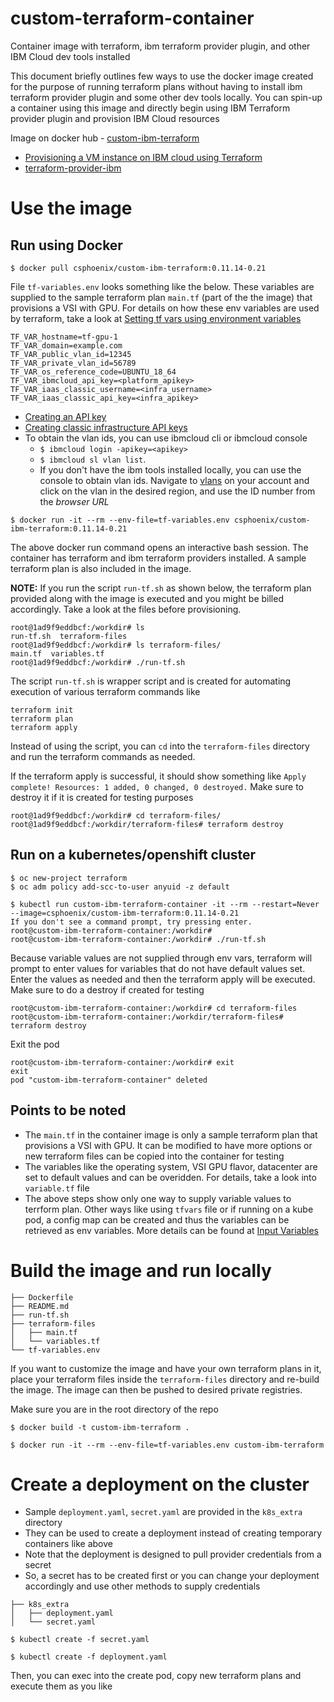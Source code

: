 # custom-terraform-container
Container image with terraform, ibm terraform provider plugin, and other IBM Cloud dev tools installed

This document briefly outlines few ways to use the docker image created for the purpose of running terraform plans without having to install ibm terraform provider plugin and some other dev tools locally. You can spin-up a container using this image and directly begin using IBM Terraform provider plugin and provision IBM Cloud resources

Image on docker hub - [custom-ibm-terraform](https://hub.docker.com/r/csphoenix/custom-ibm-terraform)

- [Provisioning a VM instance on IBM cloud using Terraform](https://ibm-cloud.github.io/tf-ibm-docs/v0.21.0/r/compute_vm_instance.html)
- [terraform-provider-ibm](https://github.com/IBM-Cloud/terraform-provider-ibm)

# Use the image
## Run using Docker

```
$ docker pull csphoenix/custom-ibm-terraform:0.11.14-0.21
```

File `tf-variables.env` looks something like the below. These variables are supplied to the sample terraform plan `main.tf` (part of the the image) that provisions a VSI with GPU. For details on how these env variables are used by terraform, take a look at [Setting tf vars using environment variables](https://www.terraform.io/docs/configuration-0-11/variables.html#environment-variables)

```
TF_VAR_hostname=tf-gpu-1
TF_VAR_domain=example.com
TF_VAR_public_vlan_id=12345
TF_VAR_private_vlan_id=56789
TF_VAR_os_reference_code=UBUNTU_18_64
TF_VAR_ibmcloud_api_key=<platform_apikey>
TF_VAR_iaas_classic_username=<infra_username>
TF_VAR_iaas_classic_api_key=<infra_apikey>
```
- [Creating an API key](https://cloud.ibm.com/docs/iam?topic=iam-userapikey)
- [Creating classic infrastructure API keys](https://cloud.ibm.com/docs/iam?topic=iam-classic_keys)
- To obtain the vlan ids, you can use ibmcloud cli or ibmcloud console
    - `$ ibmcloud login -apikey=<apikey>`
    - `$ ibmcloud sl vlan list`. 
    - If you don't have the ibm tools installed locally, you can use the console to obtain vlan ids. Navigate to [vlans](https://cloud.ibm.com/classic/network/vlans) on your account and click on the vlan in the desired region, and use the ID number from the *browser URL*

```
$ docker run -it --rm --env-file=tf-variables.env csphoenix/custom-ibm-terraform:0.11.14-0.21
```
The above docker run command opens an interactive bash session. The container has terraform and ibm terraform providers installed. A sample terraform plan is also included in the image.

**NOTE:** If you run the script `run-tf.sh` as shown below, the terraform plan provided along with the image is executed and you might be billed accordingly. Take a look at the files before provisioning.

```
root@1ad9f9eddbcf:/workdir# ls
run-tf.sh  terraform-files
root@1ad9f9eddbcf:/workdir# ls terraform-files/
main.tf  variables.tf
root@1ad9f9eddbcf:/workdir# ./run-tf.sh 
```
The script `run-tf.sh` is wrapper script and is created for automating execution of various terraform commands like
```
terraform init
terraform plan
terraform apply
```
Instead of using the script, you can `cd` into the `terraform-files` directory and run the terraform commands as needed.

If the terraform apply is successful, it should show something like `Apply complete! Resources: 1 added, 0 changed, 0 destroyed.`
Make sure to destroy it if it is created for testing purposes
```
root@1ad9f9eddbcf:/workdir# cd terraform-files/
root@1ad9f9eddbcf:/workdir/terraform-files# terraform destroy
```


## Run on a kubernetes/openshift cluster
```
$ oc new-project terraform
$ oc adm policy add-scc-to-user anyuid -z default
```
```
$ kubectl run custom-ibm-terraform-container -it --rm --restart=Never --image=csphoenix/custom-ibm-terraform:0.11.14-0.21 
If you don't see a command prompt, try pressing enter.
root@custom-ibm-terraform-container:/workdir# 
root@custom-ibm-terraform-container:/workdir# ./run-tf.sh 

```
Because variable values are not supplied through env vars, terraform will prompt to enter values for variables that do not have default values set. Enter the values as needed and then the terraform apply will be executed.
Make sure to do a destroy if created for testing
```
root@custom-ibm-terraform-container:/workdir# cd terraform-files
root@custom-ibm-terraform-container:/workdir/terraform-files# terraform destroy
```
Exit the pod
```
root@custom-ibm-terraform-container:/workdir# exit
exit
pod "custom-ibm-terraform-container" deleted
```
## Points to be noted
- The `main.tf` in the container image is only a sample terraform plan that provisions a VSI with GPU. It can be modified to have more options or new terraform files can be copied into the container for testing
- The variables like the operating system, VSI GPU flavor, datacenter are set to default values and can be overidden. For details, take a look into `variable.tf` file
- The above steps show only one way to supply variable values to terrform plan. Other ways like using `tfvars` file or if running on a kube pod, a  config map can be created and thus the variables can be retrieved as env variables. More details can be found at [Input Variables](https://www.terraform.io/docs/configuration-0-11/variables.html)


# Build the image and run locally
```
├── Dockerfile
├── README.md
├── run-tf.sh
├── terraform-files
│   ├── main.tf
│   └── variables.tf
└── tf-variables.env
```

If you want to customize the image and have your own terraform plans in it, place your terraform files inside the `terraform-files` directory and re-build the image. The image can then be pushed to desired private registries. 

Make sure you are in the root directory of the repo

```
$ docker build -t custom-ibm-terraform .
```

```
$ docker run -it --rm --env-file=tf-variables.env custom-ibm-terraform
```

# Create a deployment on the cluster 

- Sample `deployment.yaml`, `secret.yaml` are provided in the `k8s_extra` directory
- They can be used to create a deployment instead of creating temporary containers like above
- Note that the deployment is designed to pull provider credentials from a secret
- So, a secret has to be created first or you can change your deployment accordingly and use other methods to supply credentials

```
├── k8s_extra
│   ├── deployment.yaml
│   └── secret.yaml
```

```
$ kubectl create -f secret.yaml
```

```
$ kubectl create -f deployment.yaml
```

Then, you can exec into the create pod, copy new terraform plans and execute them as you like


